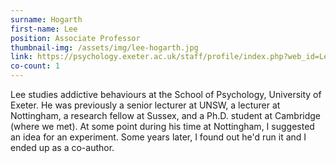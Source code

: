 ```yaml
---
surname: Hogarth
first-name: Lee
position: Associate Professor
thumbnail-img: /assets/img/lee-hogarth.jpg
link: https://psychology.exeter.ac.uk/staff/profile/index.php?web_id=Lee_Hogarth
co-count: 1
---
```


Lee studies addictive behaviours at the School of Psychology, University of Exeter. He was previously a senior lecturer at UNSW, a lecturer at Nottingham, a research fellow at Sussex, and a Ph.D. student at Cambridge (where we met). At some point during his time at Nottingham, I suggested an idea for an experiment. Some years later, I found out he'd run it and I ended up as a co-author.

